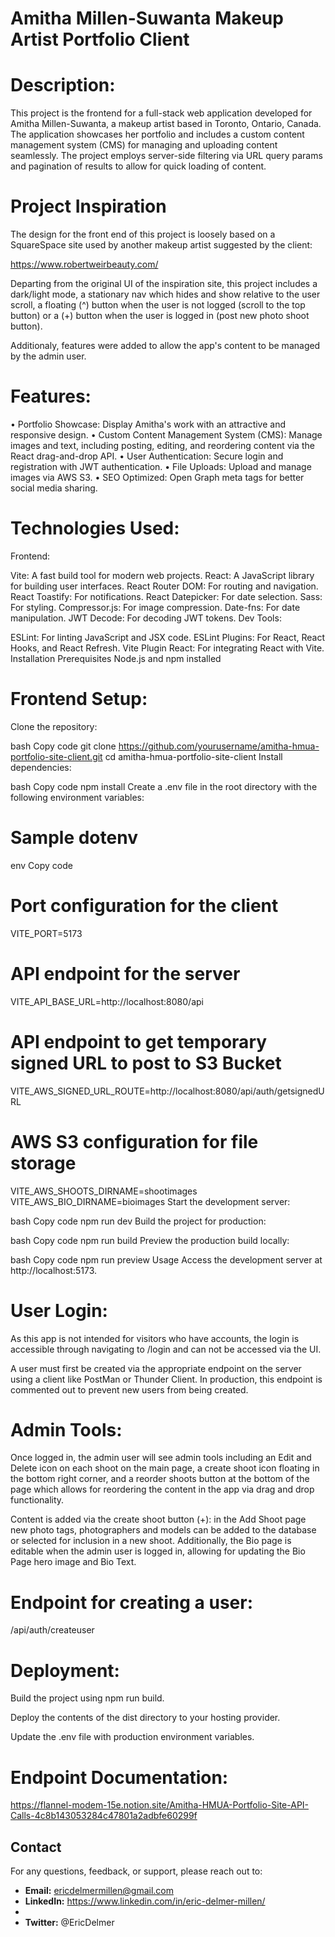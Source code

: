 # Amitha Millen-Suwanta Makeup Artist Portfolio Client


# Description:

This project is the frontend for a full-stack web application developed for Amitha Millen-Suwanta, a makeup artist based in Toronto, Ontario, Canada. The application showcases her portfolio and includes a custom content management system (CMS) for managing and uploading content seamlessly. The project employs server-side filtering via URL query params and pagination of results to allow for quick loading of content.

# Project Inspiration

The design for the front end of this project is loosely based on a SquareSpace site used by another makeup artist suggested by the client:

https://www.robertweirbeauty.com/

Departing from the original UI of the inspiration site, this project includes a dark/light mode, a stationary nav which hides and show relative to the user scroll, a floating (^) button when the user is not logged (scroll to the top button) or a (+) button when the user is logged in (post new photo shoot button).

Additionaly, features were added to allow the app's content to be managed by the admin user.


# Features:

• Portfolio Showcase: Display Amitha's work with an attractive and responsive design.
• Custom Content Management System (CMS): Manage images and text, including posting, editing, and reordering content via the React drag-and-drop API.
• User Authentication: Secure login and registration with JWT authentication.
• File Uploads: Upload and manage images via AWS S3.
• SEO Optimized: Open Graph meta tags for better social media sharing.


# Technologies Used:

Frontend:

Vite: A fast build tool for modern web projects.
React: A JavaScript library for building user interfaces.
React Router DOM: For routing and navigation.
React Toastify: For notifications.
React Datepicker: For date selection.
Sass: For styling.
Compressor.js: For image compression.
Date-fns: For date manipulation.
JWT Decode: For decoding JWT tokens.
Dev Tools:

ESLint: For linting JavaScript and JSX code.
ESLint Plugins: For React, React Hooks, and React Refresh.
Vite Plugin React: For integrating React with Vite.
Installation
Prerequisites
Node.js and npm installed


# Frontend Setup:

Clone the repository:

bash
Copy code
git clone https://github.com/yourusername/amitha-hmua-portfolio-site-client.git
cd amitha-hmua-portfolio-site-client
Install dependencies:

bash
Copy code
npm install
Create a .env file in the root directory with the following environment variables:


# Sample dotenv

env
Copy code
# Port configuration for the client
VITE_PORT=5173

# API endpoint for the server
VITE_API_BASE_URL=http://localhost:8080/api

# API endpoint to get temporary signed URL to post to S3 Bucket
VITE_AWS_SIGNED_URL_ROUTE=http://localhost:8080/api/auth/getsignedURL

# AWS S3 configuration for file storage
VITE_AWS_SHOOTS_DIRNAME=shootimages
VITE_AWS_BIO_DIRNAME=bioimages
Start the development server:

bash
Copy code
npm run dev
Build the project for production:

bash
Copy code
npm run build
Preview the production build locally:

bash
Copy code
npm run preview
Usage
Access the development server at http://localhost:5173.


# User Login:

As this app is not intended for visitors who have accounts, the login is accessible through navigating to /login and can not be accessed via the UI.

A user must first be created via the appropriate endpoint on the server using a client like PostMan or Thunder Client. In production, this endpoint is commented out to prevent new users from being created.


# Admin Tools:

Once logged in, the admin user will see admin tools including an Edit and Delete icon on each shoot on the main page, a create shoot icon floating in the bottom right corner, and a reorder shoots button at the bottom of the page which allows for reordering the content in the app via drag and drop functionality.

Content is added via the create shoot button (+): in the Add Shoot page new photo tags, photographers and models can be added to the database or selected for inclusion in a new shoot.
Additionally, the Bio page is editable when the admin user is logged in, allowing for updating the Bio Page hero image and Bio Text.


# Endpoint for creating a user:

/api/auth/createuser


# Deployment:

Build the project using npm run build.

Deploy the contents of the dist directory to your hosting provider.

Update the .env file with production environment variables.


# Endpoint Documentation:

https://flannel-modem-15e.notion.site/Amitha-HMUA-Portfolio-Site-API-Calls-4c8b143053284c47801a2adbfe60299f


## Contact

For any questions, feedback, or support, please reach out to:

- **Email:** ericdelmermillen@gmail.com
- **LinkedIn:** https://www.linkedin.com/in/eric-delmer-millen/
- 
- **Twitter:** @EricDelmer